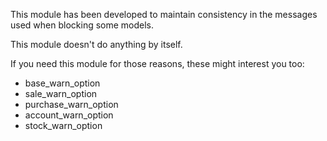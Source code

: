 This module has been developed to maintain consistency in the messages used when
blocking some models.

This module doesn't do anything by itself.

If you need this module for those reasons, these might interest you too:

- base_warn_option
- sale_warn_option
- purchase_warn_option
- account_warn_option
- stock_warn_option
